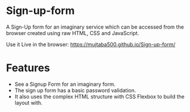 # Sign-up-form
A Sign-Up form for an imaginary service which can be accessed from the browser created using raw HTML, CSS and JavaScript.

Use it Live in the browser: https://mujtaba500.github.io/Sign-up-form/

# Features
* See a Signup Form for an imaginary form.
* The sign up form has a basic password validation.
* It also uses the complex HTML structure with CSS Flexbox to build the layout with.
